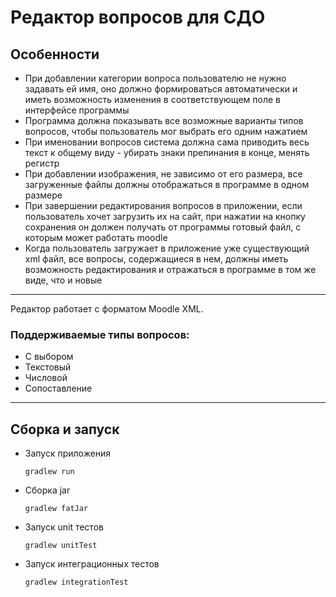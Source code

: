 # Редактор вопросов для СДО

## Особенности
- При добавлении категории вопроса пользователю не нужно задавать ей имя, оно должно формироваться автоматически и иметь возможность изменения в соответствующем поле в интерфейсе программы
- Программа должна показывать все возможные варианты типов вопросов, чтобы пользователь мог выбрать его одним нажатием
- При именовании вопросов система должна сама приводить весь текст к общему виду - убирать знаки препинания в конце, менять регистр
- При добавлении изображения, не зависимо от его размера, все загруженные файлы должны отображаться в программе в одном размере
- При завершении редактирования вопросов в приложении, если пользователь хочет загрузить их на сайт, при нажатии на кнопку сохранения он должен получать от программы готовый файл, с которым может работать moodle
- Когда пользователь загружает в приложение уже существующий xml файл, все вопросы, содержащиеся в нем, должны иметь возможность редактирования и отражаться в программе в том же виде, что и новые
---
Редактор работает с форматом Moodle XML.
### Поддерживаемые типы вопросов:
- С выбором
- Текстовый
- Числовой
- Сопоставление
---
## Сборка и запуск
- Запуск приложения
  ```
  gradlew run
  ```
- Сборка jar
  ```
  gradlew fatJar
  ```
- Запуск unit тестов
  ```
  gradlew unitTest
  ```
- Запуск интеграционных тестов
  ```
  gradlew integrationTest
  ```
